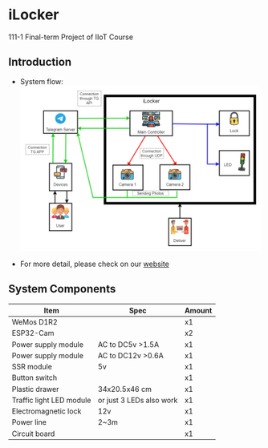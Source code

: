 # iLocker
111-1 Final-term Project of IIoT Course
## Introduction
- System flow:
![image](https://github.com/riddickAlo/IoT-Project-iLocker/blob/main/AIoT2.drawio.png)  
  
- For more detail, please check on our [website](https://ilockerteam2.wixsite.com/team-2-iiot-pbl-proj)

## System Components
| Item | Spec | Amount |
| ---- | ---- | ----   |
| WeMos D1R2 | | x1 |
| ESP32-Cam | | x2
| Power supply module | AC to DC5v >1.5A  | x1 |
| Power supply module | AC to DC12v >0.6A | x1 |
| SSR module | 5v | x1 |
| Button switch | | x1 |
| Plastic drawer | 34x20.5x46 cm | x1 |
| Traffic light LED module | or just 3 LEDs also work | x1 |
| Electromagnetic lock | 12v | x1 |
| Power line | 2~3m | x1 |
| Circuit board | | x1 |
